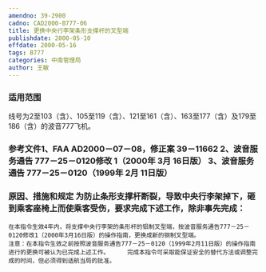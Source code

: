 ```yaml
---
amendno: 39-2900
cadno: CAD2000-B777-06
title: 更换中央行李架条形支撑杆的叉型端
publishdate: 2000-05-10
effdate: 2000-05-16
tags: B777
categories: 中南管理局
author: 王敏
---
```


### 适用范围 
线号为2至103（含）、105至119（含）、121至161（含）、163至177（含）及179至186（含）的波音777飞机。

### 参考文件1、FAA AD2000－07－08，修正案 39－11662 2、波音服务通告 777－25－0120修改 1（2000年 3月 16日版） 3、波音服务通告 777－25－0120（1999年 2月 11日版）

### 原因、措施和规定     为防止条形支撑杆断裂，导致中央行李架掉下，砸到乘客座椅上而使乘客受伤，要求完成下述工作，除非事先完成： 
    在本指令生效4年内，将支撑中央行李架的条形杆的铝制叉型端，按波音服务通告777－25－0120修改1（2000年3月16日版）的操作指南，更换成新的钢制叉型端。 
    注意：在本指令生效之前按照波音服务通告777－25－0120（1999年2月11日版）的操作指南进行的更换可被认为已完成上述工作。     完成本指令可采取能保证安全的替代方法或调整完成的时间，但必须得到适航当局的批准。
  
